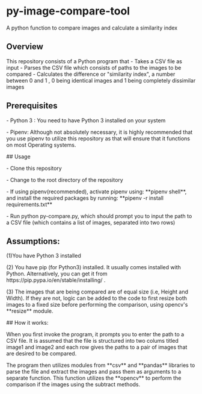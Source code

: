 # py-image-compare-tool
A python function to compare images and calculate a similarity index

## Overview
<p>This repository consists of a Python program that
- Takes a CSV file as input
- Parses the CSV file which consists of paths to the images to be compared
- Calculates the difference or "similarity index", a number between 0 and 1 , 0 being identical images and 1 being completely dissimilar images </p>

## Prerequisites
 <p> - Python 3 : You need to have  Python 3 installed on your system</p>
 <p> - Pipenv: Although not absolutely necessary, it is highly recommended that you use pipenv to utilize this repository as that will ensure that it functions on most Operating systems.</p>
## Usage
</p>  - Clone this repository</p>
</p>  - Change to the root directory of the repository</p>
 </p> - If using pipenv(recommended), activate pipenv using: **pipenv shell**, and install the required packages by running: **pipenv -r install requirements.txt** </p>
 </p> - Run python py-compare.py, which should prompt you to input the path to a CSV file (which contains a list of images, separated into two rows)</p>

## Assumptions:
<p> (1)You have Python 3 installed
</p>
<p>
(2) You have pip (for Python3) installed. It usually comes installed with Python. Alternatively, you can get it from https://pip.pypa.io/en/stable/installing/ .
</p>
<p>
(3) The images that are being compared are of equal size (i.e, Height  and Width). If they are not, logic can be added to the code to first resize both images to a fixed size before performing the  comparison, using opencv's **resize** module.
</p>
 ## How it works:
 <p> When you first invoke the program, it prompts you to enter the path to a CSV file. It is assumed that the file is structured into two colums titled image1 and image2 and each row gives the paths to a pair of images that are desired to be compared.</p>
 <p> The program then utilizes modules from **csv** and **pandas** libraries to parse the file and extract the images and pass them as arguments to a separate function. This function utilizes the **opencv** to perform the comparison if the images using the subtract methods.
 </p>
